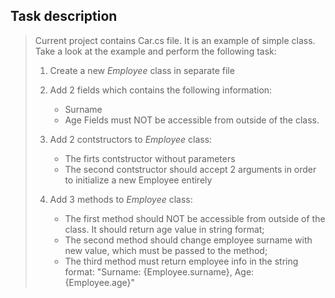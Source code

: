## Task description ##

> Current project contains Car.cs file. It is an example of simple class.
> Take a look at the example and perform the following task:
> 
> 1) Create a new *Employee* class in separate file
> 2) Add 2 fields which contains the following information:
> 	 - Surname
> 	 - Age
>   Fields must NOT be accessible from outside of the class.
> 
> 3) Add 2 contstructors to *Employee* class:
> 	 - The firts contstructor without parameters
> 	 - The second contstructor should accept 2 arguments in order to initialize a new Employee entirely
> 
> 4) Add 3 methods to *Employee* class:
> 	 - The first method should NOT be accessible from outside of the class. It should return age value in string format;
> 	 - The second method should change employee surname with new value, which must be passed to the method;
> 	 - The third method must return employee info in the string format: "Surname: {Employee.surname}, Age: {Employee.age}"

